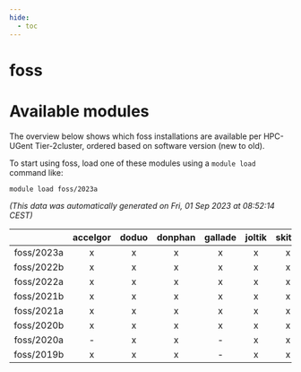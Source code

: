 ```yaml
---
hide:
  - toc
---
```


foss
====

# Available modules


The overview below shows which foss installations are available per HPC-UGent Tier-2cluster, ordered based on software version (new to old).

To start using foss, load one of these modules using a `module load` command like:

```shell
module load foss/2023a
```

*(This data was automatically generated on Fri, 01 Sep 2023 at 08:52:14 CEST)*  

| |accelgor|doduo|donphan|gallade|joltik|skitty|swalot|victini|
| :---: | :---: | :---: | :---: | :---: | :---: | :---: | :---: | :---: |
|foss/2023a|x|x|x|x|x|x|x|x|
|foss/2022b|x|x|x|x|x|x|x|x|
|foss/2022a|x|x|x|x|x|x|x|x|
|foss/2021b|x|x|x|x|x|x|x|x|
|foss/2021a|x|x|x|x|x|x|x|x|
|foss/2020b|x|x|x|x|x|x|x|x|
|foss/2020a|-|x|x|-|x|x|x|x|
|foss/2019b|x|x|x|-|x|x|x|x|
